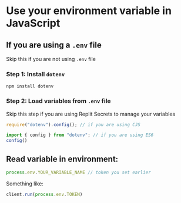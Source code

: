 # Use your environment variable in JavaScript

## If you are using a `.env` file

Skip this if you are not using `.env` file

### Step 1: Install `dotenv`

```
npm install dotenv
```

### Step 2: Load variables from `.env` file

Skip this step if you are using Replit Secrets to manage your variables

```js
require("dotenv").config(); // if you are using CJS

import { config } from "dotenv"; // if you are using ES6
config()
```

## Read variable in environment:

```js
process.env.YOUR_VARIABLE_NAME // token you set earlier
```

Something like:
```js
client.run(process.env.TOKEN)
```
